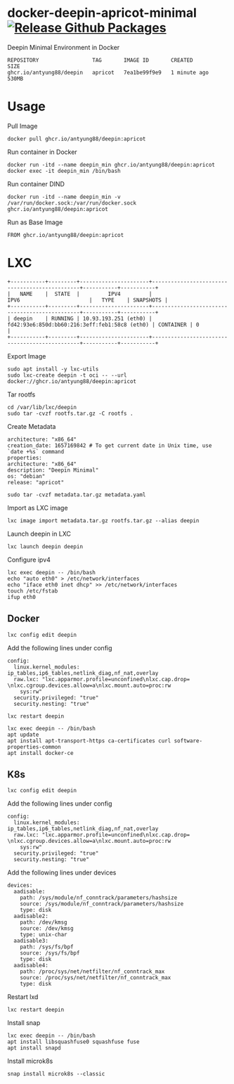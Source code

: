 # docker-deepin-apricot-minimal [![Release Github Packages](https://github.com/antyung88/docker-deepin-minimal/actions/workflows/release.yml/badge.svg)](https://github.com/antyung88/docker-deepin-minimal/actions/workflows/release.yml)
Deepin Minimal Environment in Docker 

```
REPOSITORY                 TAG       IMAGE ID       CREATED         SIZE
ghcr.io/antyung88/deepin   apricot   7ea1be99f9e9   1 minute ago    530MB
```

# Usage

Pull Image
```
docker pull ghcr.io/antyung88/deepin:apricot
```

Run container in Docker
```
docker run -itd --name deepin_min ghcr.io/antyung88/deepin:apricot
docker exec -it deepin_min /bin/bash
```

Run container DIND
```
docker run -itd --name deepin_min -v /var/run/docker.sock:/var/run/docker.sock ghcr.io/antyung88/deepin:apricot
```

Run as Base Image
```
FROM ghcr.io/antyung88/deepin:apricot
```
# LXC

```
+-----------+---------+----------------------+-----------------------------------------------+-----------+-----------+
|   NAME    |  STATE  |         IPV4         |                     IPV6                      |   TYPE    | SNAPSHOTS |
+-----------+---------+----------------------+-----------------------------------------------+-----------+-----------+
| deepin    | RUNNING | 10.93.193.251 (eth0) | fd42:93e6:850d:bb60:216:3eff:feb1:58c8 (eth0) | CONTAINER | 0         |
+-----------+---------+----------------------+-----------------------------------------------+-----------+-----------+
```

Export Image
```
sudo apt install -y lxc-utils
sudo lxc-create deepin -t oci -- --url docker://ghcr.io/antyung88/deepin:apricot
```

Tar rootfs
```
cd /var/lib/lxc/deepin
sudo tar -cvzf rootfs.tar.gz -C rootfs .
```

Create Metadata
```
architecture: "x86_64"
creation_date: 1657169842 # To get current date in Unix time, use `date +%s` command
properties:
architecture: "x86_64"
description: "Deepin Minimal"
os: "debian"
release: "apricot"
```
```
sudo tar -cvzf metadata.tar.gz metadata.yaml
```

Import as LXC image
```
lxc image import metadata.tar.gz rootfs.tar.gz --alias deepin
```

Launch deepin in LXC
```
lxc launch deepin deepin
```

Configure ipv4
```
lxc exec deepin -- /bin/bash
echo "auto eth0" > /etc/network/interfaces
echo "iface eth0 inet dhcp" >> /etc/network/interfaces
touch /etc/fstab
ifup eth0
```

## Docker
```
lxc config edit deepin
```
Add the following lines under config
```
config:
  linux.kernel_modules: ip_tables,ip6_tables,netlink_diag,nf_nat,overlay
  raw.lxc: "lxc.apparmor.profile=unconfined\nlxc.cap.drop= \nlxc.cgroup.devices.allow=a\nlxc.mount.auto=proc:rw
    sys:rw"
  security.privileged: "true"
  security.nesting: "true"
```
```
lxc restart deepin
```
```
lxc exec deepin -- /bin/bash
apt update
apt install apt-transport-https ca-certificates curl software-properties-common
apt install docker-ce
```

## K8s
```
lxc config edit deepin
```
Add the following lines under config
```
config:
  linux.kernel_modules: ip_tables,ip6_tables,netlink_diag,nf_nat,overlay
  raw.lxc: "lxc.apparmor.profile=unconfined\nlxc.cap.drop= \nlxc.cgroup.devices.allow=a\nlxc.mount.auto=proc:rw
    sys:rw"
  security.privileged: "true"
  security.nesting: "true"
```
Add the following lines under devices

```
devices:
  aadisable:
    path: /sys/module/nf_conntrack/parameters/hashsize
    source: /sys/module/nf_conntrack/parameters/hashsize
    type: disk
  aadisable2:
    path: /dev/kmsg
    source: /dev/kmsg
    type: unix-char
  aadisable3:
    path: /sys/fs/bpf
    source: /sys/fs/bpf
    type: disk
  aadisable4:
    path: /proc/sys/net/netfilter/nf_conntrack_max
    source: /proc/sys/net/netfilter/nf_conntrack_max
    type: disk
```
Restart lxd
```
lxc restart deepin
```
Install snap
```
lxc exec deepin -- /bin/bash
apt install libsquashfuse0 squashfuse fuse 
apt install snapd
```
Install microk8s
```
snap install microk8s --classic
```
